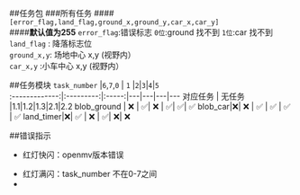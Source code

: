 

##任务包
###所有任务
####`[error_flag,land_flag,ground_x,ground_y,car_x,car_y]`  
####**默认值为255**
`error_flag`:错误标志  `0位`:ground 找不到  `1位`:car 找不到   
`land_flag` : 降落标志位   
`ground_x,y`: 场地中心 x,y (视野内）   
`car_x,y`   :小车中心 x,y  (视野内）   



##任务模块
`task_number`  |`6`,`7`,`0` | `1`  |`2`|`3`|`4`|`5`   
:-------------:|:---------:|:-----:|---|---|---|---
对应任务        | 无任务   |1.1|1.2|1.3|2.1|2.2
blob_ground    |   ❌     | ✅| ❌ | ✅| ✅| ✅
blob_car|❌|   ❌  | ✅ | ✅ | ✅ | ✅
land_timer|❌| ✅ | ❌ | ✅| ❌| ❌

 

##错误指示  
* 红灯快闪：openmv版本错误  
+ 红灯满闪：task_number 不在0-7之间
+ 